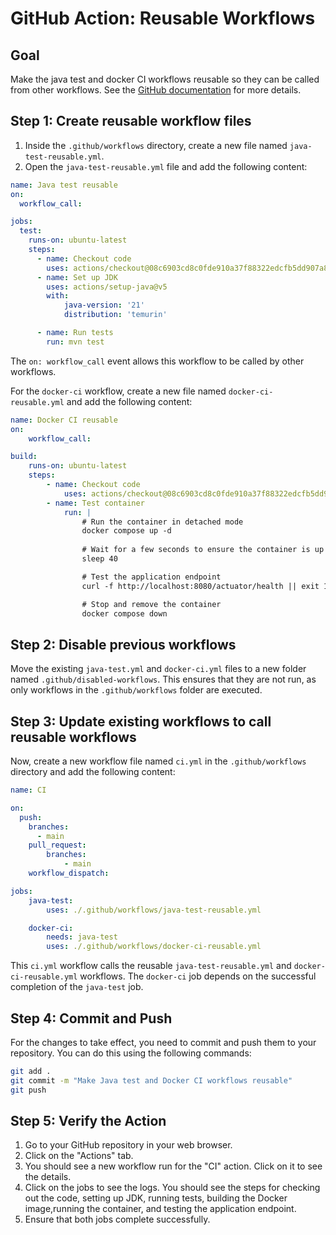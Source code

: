 # GitHub Action: Reusable Workflows

## Goal
Make the java test and docker CI workflows reusable so they can be called from other workflows. See the [GitHub documentation](https://docs.github.com/en/actions/how-tos/reuse-automations/reuse-workflows) for more details.

## Step 1: Create reusable workflow files
1. Inside the `.github/workflows` directory, create a new file named `java-test-reusable.yml`.
2. Open the `java-test-reusable.yml` file and add the following content:

```yaml
name: Java test reusable
on:
  workflow_call:

jobs:
  test:
    runs-on: ubuntu-latest
    steps:
      - name: Checkout code
        uses: actions/checkout@08c6903cd8c0fde910a37f88322edcfb5dd907a8 # v5.0.0
      - name: Set up JDK
        uses: actions/setup-java@v5
        with:
            java-version: '21'
            distribution: 'temurin'

      - name: Run tests
        run: mvn test
```
The `on: workflow_call` event allows this workflow to be called by other workflows.

For the `docker-ci` workflow, create a new file named `docker-ci-reusable.yml` and add the following content:

```yaml
name: Docker CI reusable
on:
	workflow_call:

build:
	runs-on: ubuntu-latest
	steps:
		- name: Checkout code
			uses: actions/checkout@08c6903cd8c0fde910a37f88322edcfb5dd907a8 # v5.0.0
		- name: Test container
			run: |
				# Run the container in detached mode
				docker compose up -d
				
				# Wait for a few seconds to ensure the container is up and running
				sleep 40

				# Test the application endpoint
				curl -f http://localhost:8080/actuator/health || exit 1

				# Stop and remove the container
				docker compose down
```

## Step 2: Disable previous workflows
Move the existing `java-test.yml` and `docker-ci.yml` files to a new folder named `.github/disabled-workflows`. This ensures that they are not run, as only workflows in the `.github/workflows` folder are executed.


## Step 3: Update existing workflows to call reusable workflows
Now, create a new workflow file named `ci.yml` in the `.github/workflows` directory and add the following content:

```yaml
name: CI

on:
  push:
    branches:
      - main
	pull_request:
		branches:
			- main
	workflow_dispatch:

jobs:
	java-test:
		uses: ./.github/workflows/java-test-reusable.yml

	docker-ci:
		needs: java-test
		uses: ./.github/workflows/docker-ci-reusable.yml
```

This `ci.yml` workflow calls the reusable `java-test-reusable.yml` and `docker-ci-reusable.yml` workflows. The `docker-ci` job depends on the successful completion of the `java-test` job.

## Step 4: Commit and Push
For the changes to take effect, you need to commit and push them to your repository. You can do this using the following commands:
```bash
git add .
git commit -m "Make Java test and Docker CI workflows reusable"
git push
```

## Step 5: Verify the Action
1. Go to your GitHub repository in your web browser.
2. Click on the "Actions" tab.
3. You should see a new workflow run for the "CI" action. Click on it to see the details.
4. Click on the jobs to see the logs. You should see the steps for checking out the code, setting up JDK, running tests, building the Docker image,running the container, and testing the application endpoint.
5. Ensure that both jobs complete successfully.
